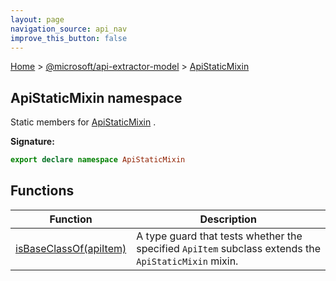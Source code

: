 ```yaml
---
layout: page
navigation_source: api_nav
improve_this_button: false
---
```



[Home](./index.md) &gt; [@microsoft/api-extractor-model](./api-extractor-model.md) &gt; [ApiStaticMixin](./api-extractor-model.apistaticmixin.md)

## ApiStaticMixin namespace

Static members for [ApiStaticMixin](./api-extractor-model.apistaticmixin.md) .

<b>Signature:</b>

```typescript
export declare namespace ApiStaticMixin
```

## Functions

|  Function | Description |
|  --- | --- |
|  [isBaseClassOf(apiItem)](./api-extractor-model.apistaticmixin.isbaseclassof.md) | A type guard that tests whether the specified <code>ApiItem</code> subclass extends the <code>ApiStaticMixin</code> mixin. |
